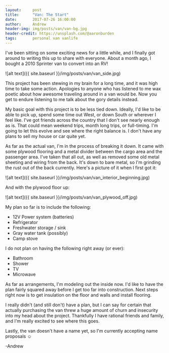 ```yaml
---
layout:     post
title:      "Van: The Start"
date:       2017-07-26 16:00:00
author:     Andrew
header-img: img/posts/van/van-bg.jpg
header-credit: https://unsplash.com/@aaronburden
tags:       personal van vanlife
---
```


I've been sitting on some exciting news for a little while, and I finally got around to writing this up to share with everyone.  About a month ago, I bought a 2010 Sprinter van to convert into an RV!

![alt text]({{ site.baseurl }}/img/posts/van/van_side.jpg)


This project has been stewing in my brain for a long time, and it was high time to take some action.  Apologies to anyone who has listened to me wax poetic about how awesome traveling around in a van would be.  Now you get to endure listening to me talk about the gory details instead.

<!--break-->
My basic goal with this project is to be less tied down. Ideally, I'd like to be able to pick up, spend some time out West, or down South or wherever I feel like.  I've got friends across the country that I don't see nearly enough as is.  That could mean weekend trips, month long trips, or full-timing.  I'm going to let this evolve and see where the right balance is.  I don't have any plans to sell my house or car quite yet.

As far as the actual van, I'm in the process of breaking it down.  It came with some plywood flooring and a metal divider between the cargo area and the passenger area.  I've taken that all out, as well as removed some old metal sheeting and wiring from the back.  It's down to bare metal, so I'm grinding the rust out of the back currently.  Here's a picture of it when I first got it:

![alt text]({{ site.baseurl }}/img/posts/van/van_interior_beginning.jpg)

And with the plywood floor up:

![alt text]({{ site.baseurl }}/img/posts/van/van_plywood_off.jpg)

My plan so far is to include the following:

* 12V Power system (batteries)
* Refrigerator
* Freshwater storage / sink
* Gray water tank (possibly)
* Camp stove

I do not plan on having the following right away (or ever):

* Bathroom
* Shower
* TV
* Microwave

As far as arrangements, I'm modeling out the inside now.  I'd like to have the plan fairly squared away before I get too far into construction.  Next steps right now is to get insulation on the floor and walls and install flooring.

I really didn't (and still don't) have a plan, but I can say for certain that actually purchasing the van threw a huge amount of churn and insecurity into my head about the project.  Thankfully I have rational friends and family, and I'm really excited to see where this goes.

Lastly, the van doesn't have a name yet, so I'm currently accepting name proposals ☺️

-Andrew
